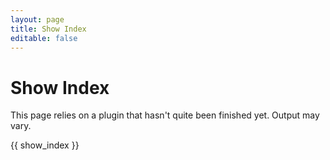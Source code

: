 ```yaml
---
layout: page
title: Show Index
editable: false
---
```


# Show Index

<div class="box-warning">

<i class="fa fa-cubes"></i>

This page relies on a plugin that hasn't quite been finished yet. Output may vary.

</div>

{{ show_index }}
